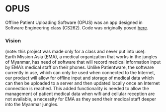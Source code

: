 # OPUS
Offline Patient Uploading Software (OPUS) was an app designed in Software Engineering class (CS262).  Code was originally posed [here](https://github.com/calvin-cs262-fall2021-teamE).  

### Vision 
(note: this project was made only for a class and never put into use): <br/>
Earth Mission Asia (EMA), a medical organization that works in the jungles of Myanmar, has need of software that will record medical information input by EMA’s medical staff on their phones. Unlike Patientware, the software currently in use, which can only be used when connected to the Internet, our product will allow for offline input and storage of medical data which can then be uploaded to a server and then updated locally once an Internet connection is reached. This added functionality is needed to allow the management of patient medical data when wifi and cellular reception are not available, a necessity for EMA as they send their medical staff deeper into the Myanmar jungles.
